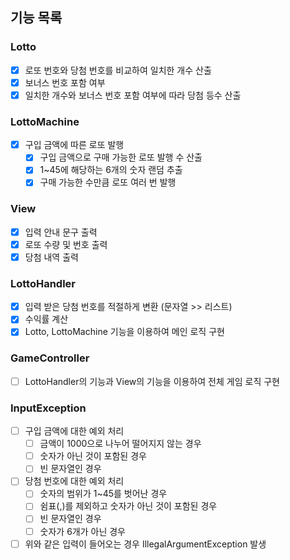 ## 기능 목록

### Lotto
- [x] 로또 번호와 당첨 번호를 비교하여 일치한 개수 산출
- [x] 보너스 번호 포함 여부
- [x] 일치한 개수와 보너스 번호 포함 여부에 따라 당첨 등수 산출

### LottoMachine
- [x] 구입 금액에 따른 로또 발행
  - [x] 구입 금액으로 구매 가능한 로또 발행 수 산출 
  - [x] 1~45에 해당하는 6개의 숫자 랜덤 추출
  - [x] 구매 가능한 수만큼 로또 여러 번 발행

### View
- [x] 입력 안내 문구 출력
- [x] 로또 수량 및 번호 출력
- [x] 당첨 내역 출력

### LottoHandler
- [x] 입력 받은 당첨 번호를 적절하게 변환 (문자열 >> 리스트)
- [x] 수익률 계산
- [x] Lotto, LottoMachine 기능을 이용하여 메인 로직 구현

### GameController
- [ ] LottoHandler의 기능과 View의 기능을 이용하여 전체 게임 로직 구현

### InputException
- [ ] 구입 금액에 대한 예외 처리
   - [ ] 금액이 1000으로 나누어 떨어지지 않는 경우
   - [ ] 숫자가 아닌 것이 포함된 경우
   - [ ] 빈 문자열인 경우
- [ ] 당첨 번호에 대한 예외 처리
   - [ ] 숫자의 범위가 1~45를 벗어난 경우
   - [ ] 쉼표(,)를 제외하고 숫자가 아닌 것이 포함된 경우
   - [ ] 빈 문자열인 경우
   - [ ] 숫자가 6개가 아닌 경우
- [ ] 위와 같은 입력이 들어오는 경우 IllegalArgumentException 발생
